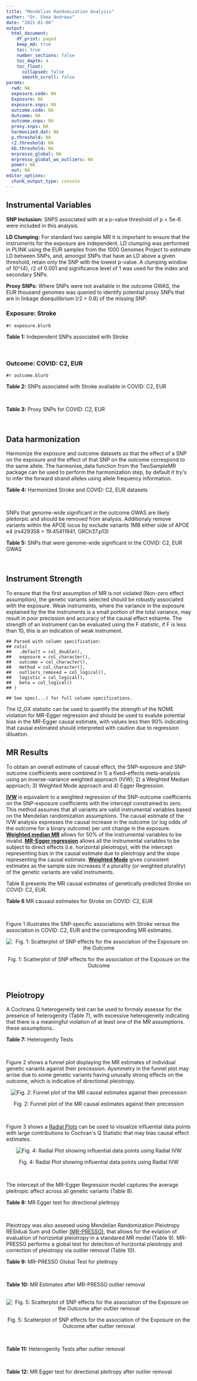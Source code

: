 ```yaml
---
title: "Mendelian Randomization Analysis"
author: "Dr. Shea Andrews"
date: "2021-01-06"
output:
  html_document:
    df_print: paged
    keep_md: true
    toc: true
    number_sections: false
    toc_depth: 4
    toc_float:
      collapsed: false
      smooth_scroll: false
params:
  rwd: NA
  exposure.code: NA
  Exposure: NA
  exposure.snps: NA
  outcome.code: NA
  Outcome: NA
  outcome.snps: NA
  proxy.snps: NA
  harmonized.dat: NA
  p.threshold: NA
  r2.threshold: NA
  kb.threshold: NA
  mrpresso_global: NA
  mrpresso_global_wo_outliers: NA
  power: NA
  out: NA
editor_options:
  chunk_output_type: console
---
```







## Instrumental Variables
**SNP Inclusion:** SNPS associated with at a p-value threshold of p < 5e-6 were included in this analysis.
<br>

**LD Clumping:** For standard two sample MR it is important to ensure that the instruments for the exposure are independent. LD clumping was performed in PLINK using the EUR samples from the 1000 Genomes Project to estimate LD between SNPs, and, amongst SNPs that have an LD above a given threshold, retain only the SNP with the lowest p-value. A clumping window of 10^{4}, r2 of 0.001 and significance level of 1 was used for the index and secondary SNPs.
<br>

**Proxy SNPs:** Where SNPs were not available in the outcome GWAS, the EUR thousand genomes was queried to identify potential proxy SNPs that are in linkage disequilibrium (r2 > 0.8) of the missing SNP.
<br>

### Exposure: Stroke
`#r exposure.blurb`
<br>

**Table 1:** Independent SNPs associated with Stroke
<div data-pagedtable="false">
  <script data-pagedtable-source type="application/json">
{"columns":[{"label":["SNP"],"name":[1],"type":["chr"],"align":["left"]},{"label":["CHROM"],"name":[2],"type":["dbl"],"align":["right"]},{"label":["POS"],"name":[3],"type":["dbl"],"align":["right"]},{"label":["REF"],"name":[4],"type":["chr"],"align":["left"]},{"label":["ALT"],"name":[5],"type":["chr"],"align":["left"]},{"label":["AF"],"name":[6],"type":["dbl"],"align":["right"]},{"label":["BETA"],"name":[7],"type":["dbl"],"align":["right"]},{"label":["SE"],"name":[8],"type":["dbl"],"align":["right"]},{"label":["Z"],"name":[9],"type":["dbl"],"align":["right"]},{"label":["P"],"name":[10],"type":["dbl"],"align":["right"]},{"label":["N"],"name":[11],"type":["dbl"],"align":["right"]},{"label":["TRAIT"],"name":[12],"type":["chr"],"align":["left"]}],"data":[{"1":"rs1537407","2":"1","3":"3345705","4":"T","5":"C","6":"0.2016","7":"0.0662","8":"0.0131","9":"5.053440","10":"4.477e-07","11":"446696","12":"Stroke"},{"1":"rs17035646","2":"1","3":"10796547","4":"G","5":"A","6":"0.3514","7":"0.0522","8":"0.0096","9":"5.437500","10":"6.123e-08","11":"446696","12":"Stroke"},{"1":"rs12562305","2":"1","3":"60015280","4":"G","5":"A","6":"0.0722","7":"0.0882","8":"0.0188","9":"4.691489","10":"2.604e-06","11":"446696","12":"Stroke"},{"1":"rs72699046","2":"1","3":"113038761","4":"G","5":"C","6":"0.0824","7":"0.0897","8":"0.0171","9":"5.245614","10":"1.530e-07","11":"446696","12":"Stroke"},{"1":"rs11587860","2":"1","3":"156156951","4":"G","5":"C","6":"0.3545","7":"-0.0689","8":"0.0098","9":"-7.030612","10":"2.542e-12","11":"446696","12":"Stroke"},{"1":"rs7549874","2":"1","3":"203009634","4":"T","5":"C","6":"0.7132","7":"-0.0495","8":"0.0104","9":"-4.759620","10":"2.072e-06","11":"446696","12":"Stroke"},{"1":"rs114591768","2":"2","3":"20970309","4":"T","5":"C","6":"0.0111","7":"-0.3355","8":"0.0712","9":"-4.712080","10":"2.428e-06","11":"446696","12":"Stroke"},{"1":"rs72889922","2":"2","3":"173321704","4":"G","5":"A","6":"0.0150","7":"0.2504","8":"0.0535","9":"4.680374","10":"2.912e-06","11":"446696","12":"Stroke"},{"1":"rs57269940","2":"2","3":"206607700","4":"C","5":"T","6":"0.2773","7":"0.0499","8":"0.0108","9":"4.620370","10":"3.852e-06","11":"446696","12":"Stroke"},{"1":"rs12630390","2":"3","3":"141030543","4":"G","5":"A","6":"0.0407","7":"0.1184","8":"0.0256","9":"4.625000","10":"3.719e-06","11":"446696","12":"Stroke"},{"1":"rs10937513","2":"3","3":"191550504","4":"C","5":"A","6":"0.0610","7":"0.0989","8":"0.0197","9":"5.020305","10":"5.023e-07","11":"446696","12":"Stroke"},{"1":"rs79485249","2":"4","3":"55089870","4":"A","5":"C","6":"0.0722","7":"0.1021","8":"0.0200","9":"5.105000","10":"3.109e-07","11":"446696","12":"Stroke"},{"1":"rs2634074","2":"4","3":"111677041","4":"T","5":"A","6":"0.7885","7":"-0.0840","8":"0.0112","9":"-7.500000","10":"6.558e-14","11":"446696","12":"Stroke"},{"1":"rs34311906","2":"4","3":"113732090","4":"T","5":"C","6":"0.4011","7":"0.0548","8":"0.0108","9":"5.074070","10":"3.635e-07","11":"446696","12":"Stroke"},{"1":"rs2066864","2":"4","3":"155525695","4":"G","5":"A","6":"0.2455","7":"0.0562","8":"0.0106","9":"5.301887","10":"1.288e-07","11":"446696","12":"Stroke"},{"1":"rs6872625","2":"5","3":"3092254","4":"G","5":"T","6":"0.2381","7":"0.0510","8":"0.0111","9":"4.594595","10":"4.206e-06","11":"446696","12":"Stroke"},{"1":"rs147076266","2":"5","3":"62723814","4":"A","5":"G","6":"0.0155","7":"0.2051","8":"0.0443","9":"4.629800","10":"3.558e-06","11":"446696","12":"Stroke"},{"1":"rs79332111","2":"5","3":"85398495","4":"T","5":"C","6":"0.1195","7":"0.0661","8":"0.0145","9":"4.558620","10":"4.853e-06","11":"446696","12":"Stroke"},{"1":"rs11957829","2":"5","3":"121515195","4":"A","5":"G","6":"0.1685","7":"-0.0616","8":"0.0128","9":"-4.812500","10":"1.513e-06","11":"446696","12":"Stroke"},{"1":"rs2585193","2":"5","3":"126641770","4":"G","5":"A","6":"0.6842","7":"0.0504","8":"0.0098","9":"5.142857","10":"2.451e-07","11":"446696","12":"Stroke"},{"1":"rs2060213","2":"5","3":"137957814","4":"T","5":"C","6":"0.2444","7":"0.0523","8":"0.0108","9":"4.842590","10":"1.283e-06","11":"446696","12":"Stroke"},{"1":"rs11242678","2":"6","3":"1337180","4":"C","5":"T","6":"0.2551","7":"0.0643","8":"0.0105","9":"6.123810","10":"8.708e-10","11":"446696","12":"Stroke"},{"1":"rs35276016","2":"6","3":"24740789","4":"C","5":"T","6":"0.0851","7":"0.0984","8":"0.0184","9":"5.347826","10":"9.308e-08","11":"446696","12":"Stroke"},{"1":"rs4151702","2":"6","3":"36645988","4":"G","5":"C","6":"0.2000","7":"-0.0551","8":"0.0117","9":"-4.709402","10":"2.626e-06","11":"446696","12":"Stroke"},{"1":"rs9386182","2":"6","3":"147691069","4":"A","5":"T","6":"0.5032","7":"0.0467","8":"0.0102","9":"4.578430","10":"4.224e-06","11":"446696","12":"Stroke"},{"1":"rs2107595","2":"7","3":"19049388","4":"G","5":"A","6":"0.1671","7":"0.0803","8":"0.0121","9":"6.636364","10":"3.586e-11","11":"446696","12":"Stroke"},{"1":"rs42039","2":"7","3":"92244422","4":"C","5":"T","6":"0.2455","7":"-0.0574","8":"0.0110","9":"-5.218182","10":"1.645e-07","11":"446696","12":"Stroke"},{"1":"rs75630045","2":"7","3":"115508909","4":"G","5":"A","6":"0.0144","7":"0.2002","8":"0.0430","9":"4.655814","10":"3.293e-06","11":"446696","12":"Stroke"},{"1":"rs1549758","2":"7","3":"150695726","4":"T","5":"C","6":"0.6875","7":"-0.0532","8":"0.0104","9":"-5.115380","10":"3.109e-07","11":"446696","12":"Stroke"},{"1":"rs2978551","2":"8","3":"62148943","4":"C","5":"T","6":"0.3390","7":"0.0446","8":"0.0096","9":"4.645833","10":"3.389e-06","11":"446696","12":"Stroke"},{"1":"rs1537375","2":"9","3":"22116071","4":"T","5":"C","6":"0.5021","7":"0.0519","8":"0.0091","9":"5.703300","10":"1.241e-08","11":"446696","12":"Stroke"},{"1":"rs147861947","2":"9","3":"112599050","4":"A","5":"G","6":"0.0369","7":"-0.1342","8":"0.0293","9":"-4.580200","10":"4.512e-06","11":"446696","12":"Stroke"},{"1":"rs635634","2":"9","3":"136155000","4":"C","5":"T","6":"0.1907","7":"0.0685","8":"0.0126","9":"5.436508","10":"6.032e-08","11":"446696","12":"Stroke"},{"1":"rs10883926","2":"10","3":"105608838","4":"G","5":"A","6":"0.6028","7":"0.0503","8":"0.0094","9":"5.351064","10":"8.150e-08","11":"446696","12":"Stroke"},{"1":"rs2284665","2":"10","3":"124226630","4":"G","5":"T","6":"0.2145","7":"-0.0602","8":"0.0111","9":"-5.423423","10":"5.986e-08","11":"446696","12":"Stroke"},{"1":"rs7124178","2":"11","3":"9283278","4":"T","5":"C","6":"0.2477","7":"0.0524","8":"0.0107","9":"4.897200","10":"8.982e-07","11":"446696","12":"Stroke"},{"1":"rs60102266","2":"11","3":"15427364","4":"T","5":"C","6":"0.0565","7":"0.0954","8":"0.0201","9":"4.746270","10":"2.090e-06","11":"446696","12":"Stroke"},{"1":"rs475937","2":"11","3":"102687700","4":"A","5":"C","6":"0.8682","7":"-0.0757","8":"0.0137","9":"-5.525550","10":"2.916e-08","11":"446696","12":"Stroke"},{"1":"rs36053597","2":"11","3":"124606484","4":"C","5":"T","6":"0.1688","7":"0.0610","8":"0.0121","9":"5.041322","10":"4.553e-07","11":"446696","12":"Stroke"},{"1":"rs7294375","2":"12","3":"90247390","4":"T","5":"G","6":"0.2711","7":"0.0530","8":"0.0104","9":"5.096150","10":"3.330e-07","11":"446696","12":"Stroke"},{"1":"rs10774624","2":"12","3":"111833788","4":"G","5":"A","6":"0.5285","7":"-0.0654","8":"0.0094","9":"-6.957447","10":"4.042e-12","11":"446696","12":"Stroke"},{"1":"rs79280766","2":"12","3":"122633031","4":"G","5":"A","6":"0.0362","7":"0.1434","8":"0.0303","9":"4.732673","10":"2.197e-06","11":"446696","12":"Stroke"},{"1":"rs4942561","2":"13","3":"47209347","4":"G","5":"T","6":"0.7581","7":"0.0640","8":"0.0107","9":"5.981308","10":"2.048e-09","11":"446696","12":"Stroke"},{"1":"rs650724","2":"13","3":"110804809","4":"G","5":"A","6":"0.0938","7":"-0.0793","8":"0.0167","9":"-4.748503","10":"2.174e-06","11":"446696","12":"Stroke"},{"1":"rs4886564","2":"15","3":"78530837","4":"T","5":"C","6":"0.1299","7":"0.0653","8":"0.0138","9":"4.731880","10":"2.367e-06","11":"446696","12":"Stroke"},{"1":"rs34416434","2":"16","3":"73034906","4":"C","5":"T","6":"0.0472","7":"-0.1155","8":"0.0239","9":"-4.832636","10":"1.389e-06","11":"446696","12":"Stroke"},{"1":"rs12445022","2":"16","3":"87575332","4":"G","5":"A","6":"0.3346","7":"0.0520","8":"0.0098","9":"5.306122","10":"1.026e-07","11":"446696","12":"Stroke"},{"1":"rs117426542","2":"17","3":"39815758","4":"G","5":"A","6":"0.0309","7":"0.1487","8":"0.0310","9":"4.796774","10":"1.564e-06","11":"446696","12":"Stroke"},{"1":"rs7219031","2":"17","3":"56445908","4":"G","5":"A","6":"0.1933","7":"0.0596","8":"0.0116","9":"5.137931","10":"2.585e-07","11":"446696","12":"Stroke"},{"1":"rs8103309","2":"19","3":"11174935","4":"T","5":"C","6":"0.3446","7":"-0.0522","8":"0.0103","9":"-5.067960","10":"3.702e-07","11":"446696","12":"Stroke"}],"options":{"columns":{"min":{},"max":[10]},"rows":{"min":[10],"max":[10]},"pages":{}}}
  </script>
</div>
<br>

### Outcome: COVID: C2, EUR
`#r outcome.blurb`
<br>

**Table 2:** SNPs associated with Stroke avaliable in COVID: C2, EUR
<div data-pagedtable="false">
  <script data-pagedtable-source type="application/json">
{"columns":[{"label":["SNP"],"name":[1],"type":["chr"],"align":["left"]},{"label":["CHROM"],"name":[2],"type":["dbl"],"align":["right"]},{"label":["POS"],"name":[3],"type":["dbl"],"align":["right"]},{"label":["REF"],"name":[4],"type":["chr"],"align":["left"]},{"label":["ALT"],"name":[5],"type":["chr"],"align":["left"]},{"label":["AF"],"name":[6],"type":["dbl"],"align":["right"]},{"label":["BETA"],"name":[7],"type":["dbl"],"align":["right"]},{"label":["SE"],"name":[8],"type":["dbl"],"align":["right"]},{"label":["Z"],"name":[9],"type":["dbl"],"align":["right"]},{"label":["P"],"name":[10],"type":["dbl"],"align":["right"]},{"label":["N"],"name":[11],"type":["dbl"],"align":["right"]},{"label":["TRAIT"],"name":[12],"type":["chr"],"align":["left"]}],"data":[{"1":"rs1537407","2":"1","3":"3345705","4":"T","5":"C","6":"0.19840","7":"-0.01394100","8":"0.0104720","9":"-1.33126432","10":"1.831e-01","11":"1666866","12":"COVID_C2__EUR"},{"1":"rs17035646","2":"1","3":"10796547","4":"G","5":"A","6":"0.36290","7":"-0.00584120","8":"0.0087462","9":"-0.66785575","10":"5.042e-01","11":"1599760","12":"COVID_C2__EUR"},{"1":"rs12562305","2":"1","3":"60015280","4":"G","5":"A","6":"0.07109","7":"0.02269900","8":"0.0165060","9":"1.37519690","10":"1.691e-01","11":"1602112","12":"COVID_C2__EUR"},{"1":"rs72699046","2":"1","3":"113038761","4":"G","5":"C","6":"0.09457","7":"-0.00835290","8":"0.0155150","9":"-0.53837577","10":"5.903e-01","11":"1683229","12":"COVID_C2__EUR"},{"1":"rs11587860","2":"1","3":"156156951","4":"G","5":"C","6":"0.36340","7":"-0.01584500","8":"0.0086733","9":"-1.82687097","10":"6.773e-02","11":"1596798","12":"COVID_C2__EUR"},{"1":"rs7549874","2":"1","3":"203009634","4":"T","5":"C","6":"0.72210","7":"-0.00533290","8":"0.0092545","9":"-0.57624939","10":"5.645e-01","11":"1677610","12":"COVID_C2__EUR"},{"1":"rs114591768","2":"2","3":"20970309","4":"T","5":"C","6":"0.01687","7":"-0.00322730","8":"0.0466020","9":"-0.06925239","10":"9.448e-01","11":"1596528","12":"COVID_C2__EUR"},{"1":"rs72889922","2":"2","3":"173321704","4":"G","5":"A","6":"0.01983","7":"-0.02401300","8":"0.0358540","9":"-0.66974396","10":"5.030e-01","11":"1389979","12":"COVID_C2__EUR"},{"1":"rs57269940","2":"2","3":"206607700","4":"C","5":"T","6":"0.27530","7":"-0.00958430","8":"0.0094033","9":"-1.01924856","10":"3.081e-01","11":"1601507","12":"COVID_C2__EUR"},{"1":"rs12630390","2":"3","3":"141030543","4":"G","5":"A","6":"0.04547","7":"0.00448070","8":"0.0195310","9":"0.22941478","10":"8.185e-01","11":"1612473","12":"COVID_C2__EUR"},{"1":"rs10937513","2":"3","3":"191550504","4":"C","5":"A","6":"0.06801","7":"0.00845650","8":"0.0172160","9":"0.49120005","10":"6.233e-01","11":"1682924","12":"COVID_C2__EUR"},{"1":"rs79485249","2":"4","3":"55089870","4":"A","5":"C","6":"0.06844","7":"0.01264000","8":"0.0183100","9":"0.69033315","10":"4.900e-01","11":"1057765","12":"COVID_C2__EUR"},{"1":"rs2634074","2":"4","3":"111677041","4":"T","5":"A","6":"0.78080","7":"0.00120650","8":"0.0099778","9":"0.12091844","10":"9.038e-01","11":"1673532","12":"COVID_C2__EUR"},{"1":"rs2066864","2":"4","3":"155525695","4":"G","5":"A","6":"0.25360","7":"-0.01749700","8":"0.0094540","9":"-1.85075100","10":"6.421e-02","11":"1683229","12":"COVID_C2__EUR"},{"1":"rs6872625","2":"5","3":"3092254","4":"G","5":"T","6":"0.23950","7":"-0.00558360","8":"0.0097614","9":"-0.57200811","10":"5.673e-01","11":"1602417","12":"COVID_C2__EUR"},{"1":"rs147076266","2":"5","3":"62723814","4":"A","5":"G","6":"0.02073","7":"0.00395370","8":"0.0351730","9":"0.11240724","10":"9.105e-01","11":"1435578","12":"COVID_C2__EUR"},{"1":"rs79332111","2":"5","3":"85398495","4":"T","5":"C","6":"0.12420","7":"-0.01878400","8":"0.0132580","9":"-1.41680495","10":"1.565e-01","11":"1216734","12":"COVID_C2__EUR"},{"1":"rs11957829","2":"5","3":"121515195","4":"A","5":"G","6":"0.17080","7":"-0.00506580","8":"0.0108930","9":"-0.46505095","10":"6.419e-01","11":"1602417","12":"COVID_C2__EUR"},{"1":"rs2585193","2":"5","3":"126641770","4":"G","5":"A","6":"0.67240","7":"0.00479310","8":"0.0086393","9":"0.55480189","10":"5.790e-01","11":"1683588","12":"COVID_C2__EUR"},{"1":"rs2060213","2":"5","3":"137957814","4":"T","5":"C","6":"0.25180","7":"-0.01222700","8":"0.0103030","9":"-1.18674173","10":"2.353e-01","11":"1300513","12":"COVID_C2__EUR"},{"1":"rs11242678","2":"6","3":"1337180","4":"C","5":"T","6":"0.26450","7":"0.01929700","8":"0.0094224","9":"2.04799202","10":"4.056e-02","11":"1610899","12":"COVID_C2__EUR"},{"1":"rs35276016","2":"6","3":"24740789","4":"C","5":"T","6":"0.09800","7":"-0.01187500","8":"0.0164950","9":"-0.71991513","10":"4.716e-01","11":"1584518","12":"COVID_C2__EUR"},{"1":"rs4151702","2":"6","3":"36645988","4":"G","5":"C","6":"0.19740","7":"0.01384500","8":"0.0099299","9":"1.39427386","10":"1.632e-01","11":"1683229","12":"COVID_C2__EUR"},{"1":"rs9386182","2":"6","3":"147691069","4":"A","5":"T","6":"0.53050","7":"-0.02550000","8":"0.0119820","9":"-2.12819229","10":"3.332e-02","11":"921359","12":"COVID_C2__EUR"},{"1":"rs2107595","2":"7","3":"19049388","4":"G","5":"A","6":"0.17300","7":"0.01099500","8":"0.0111820","9":"0.98327669","10":"3.255e-01","11":"1664053","12":"COVID_C2__EUR"},{"1":"rs42039","2":"7","3":"92244422","4":"C","5":"T","6":"0.24480","7":"0.00052901","8":"0.0093001","9":"0.05688218","10":"9.546e-01","11":"1682924","12":"COVID_C2__EUR"},{"1":"rs75630045","2":"7","3":"115508909","4":"G","5":"A","6":"0.01825","7":"-0.03090900","8":"0.0349820","9":"-0.88356869","10":"3.769e-01","11":"1674289","12":"COVID_C2__EUR"},{"1":"rs1549758","2":"7","3":"150695726","4":"T","5":"C","6":"0.70230","7":"0.01553400","8":"0.0101440","9":"1.53134858","10":"1.257e-01","11":"1602417","12":"COVID_C2__EUR"},{"1":"rs2978551","2":"8","3":"62148943","4":"C","5":"T","6":"0.35870","7":"0.00831760","8":"0.0089270","9":"0.93173519","10":"3.515e-01","11":"1664412","12":"COVID_C2__EUR"},{"1":"rs1537375","2":"9","3":"22116071","4":"T","5":"C","6":"0.48290","7":"-0.01832800","8":"0.0090171","9":"-2.03258254","10":"4.210e-02","11":"1682319","12":"COVID_C2__EUR"},{"1":"rs147861947","2":"9","3":"112599050","4":"A","5":"G","6":"0.04237","7":"0.00768450","8":"0.0228570","9":"0.33619898","10":"7.367e-01","11":"1584272","12":"COVID_C2__EUR"},{"1":"rs635634","2":"9","3":"136155000","4":"C","5":"T","6":"0.18770","7":"0.10495000","8":"0.0102510","9":"10.23800000","10":"1.344e-24","11":"1673173","12":"COVID_C2__EUR"},{"1":"rs10883926","2":"10","3":"105608838","4":"G","5":"A","6":"0.60390","7":"0.00437640","8":"0.0081713","9":"0.53558185","10":"5.922e-01","11":"1683588","12":"COVID_C2__EUR"},{"1":"rs2284665","2":"10","3":"124226630","4":"G","5":"T","6":"0.23200","7":"-0.00134290","8":"0.0096934","9":"-0.13853756","10":"8.898e-01","11":"1683229","12":"COVID_C2__EUR"},{"1":"rs7124178","2":"11","3":"9283278","4":"T","5":"C","6":"0.24160","7":"0.00371930","8":"0.0095387","9":"0.38991686","10":"6.966e-01","11":"1439889","12":"COVID_C2__EUR"},{"1":"rs60102266","2":"11","3":"15427364","4":"T","5":"C","6":"0.06486","7":"-0.01580300","8":"0.0175660","9":"-0.89963566","10":"3.683e-01","11":"1683588","12":"COVID_C2__EUR"},{"1":"rs475937","2":"11","3":"102687700","4":"A","5":"C","6":"0.84920","7":"0.00536380","8":"0.0120400","9":"0.44549834","10":"6.560e-01","11":"1672622","12":"COVID_C2__EUR"},{"1":"rs36053597","2":"11","3":"124606484","4":"C","5":"T","6":"0.16890","7":"0.00229920","8":"0.0108940","9":"0.21105196","10":"8.329e-01","11":"1683229","12":"COVID_C2__EUR"},{"1":"rs7294375","2":"12","3":"90247390","4":"T","5":"G","6":"0.28350","7":"-0.00487340","8":"0.0094055","9":"-0.51814364","10":"6.044e-01","11":"1663389","12":"COVID_C2__EUR"},{"1":"rs10774624","2":"12","3":"111833788","4":"G","5":"A","6":"0.53410","7":"0.01770900","8":"0.0088787","9":"1.99454875","10":"4.609e-02","11":"1318107","12":"COVID_C2__EUR"},{"1":"rs79280766","2":"12","3":"122633031","4":"G","5":"A","6":"0.04408","7":"0.03138500","8":"0.0222150","9":"1.41278415","10":"1.577e-01","11":"1682565","12":"COVID_C2__EUR"},{"1":"rs4942561","2":"13","3":"47209347","4":"G","5":"T","6":"0.75360","7":"0.00141030","8":"0.0095227","9":"0.14809875","10":"8.823e-01","11":"1683229","12":"COVID_C2__EUR"},{"1":"rs650724","2":"13","3":"110804809","4":"G","5":"A","6":"0.09302","7":"0.00765760","8":"0.0146560","9":"0.52248908","10":"6.013e-01","11":"1600843","12":"COVID_C2__EUR"},{"1":"rs4886564","2":"15","3":"78530837","4":"T","5":"C","6":"0.14160","7":"-0.01489800","8":"0.0119950","9":"-1.24201751","10":"2.143e-01","11":"1673173","12":"COVID_C2__EUR"},{"1":"rs34416434","2":"16","3":"73034906","4":"C","5":"T","6":"0.04595","7":"-0.00679430","8":"0.0187850","9":"-0.36168752","10":"7.176e-01","11":"1683588","12":"COVID_C2__EUR"},{"1":"rs12445022","2":"16","3":"87575332","4":"G","5":"A","6":"0.32880","7":"0.01169100","8":"0.0088555","9":"1.32019649","10":"1.868e-01","11":"1664053","12":"COVID_C2__EUR"},{"1":"rs117426542","2":"17","3":"39815758","4":"G","5":"A","6":"0.03612","7":"-0.00911090","8":"0.0250170","9":"-0.36418835","10":"7.157e-01","11":"1583249","12":"COVID_C2__EUR"},{"1":"rs7219031","2":"17","3":"56445908","4":"G","5":"A","6":"0.19890","7":"0.00968050","8":"0.0112420","9":"0.86110123","10":"3.892e-01","11":"941544","12":"COVID_C2__EUR"},{"1":"rs8103309","2":"19","3":"11174935","4":"T","5":"C","6":"0.33250","7":"0.00254310","8":"0.0084397","9":"0.30132588","10":"7.632e-01","11":"1683229","12":"COVID_C2__EUR"},{"1":"rs34311906","2":"NA","3":"NA","4":"NA","5":"NA","6":"NA","7":"NA","8":"NA","9":"NA","10":"NA","11":"NA","12":"NA"}],"options":{"columns":{"min":{},"max":[10]},"rows":{"min":[10],"max":[10]},"pages":{}}}
  </script>
</div>
<br>

**Table 3:** Proxy SNPs for COVID: C2, EUR
<div data-pagedtable="false">
  <script data-pagedtable-source type="application/json">
{"columns":[{"label":["proxy.outcome"],"name":[1],"type":["lgl"],"align":["right"]},{"label":["target_snp"],"name":[2],"type":["chr"],"align":["left"]},{"label":["proxy_snp"],"name":[3],"type":["lgl"],"align":["right"]},{"label":["ld.r2"],"name":[4],"type":["lgl"],"align":["right"]},{"label":["Dprime"],"name":[5],"type":["lgl"],"align":["right"]},{"label":["ref.proxy"],"name":[6],"type":["lgl"],"align":["right"]},{"label":["alt.proxy"],"name":[7],"type":["lgl"],"align":["right"]},{"label":["CHROM"],"name":[8],"type":["lgl"],"align":["right"]},{"label":["POS"],"name":[9],"type":["lgl"],"align":["right"]},{"label":["ALT.proxy"],"name":[10],"type":["lgl"],"align":["right"]},{"label":["REF.proxy"],"name":[11],"type":["lgl"],"align":["right"]},{"label":["AF"],"name":[12],"type":["lgl"],"align":["right"]},{"label":["BETA"],"name":[13],"type":["lgl"],"align":["right"]},{"label":["SE"],"name":[14],"type":["lgl"],"align":["right"]},{"label":["P"],"name":[15],"type":["lgl"],"align":["right"]},{"label":["N"],"name":[16],"type":["lgl"],"align":["right"]},{"label":["ref"],"name":[17],"type":["lgl"],"align":["right"]},{"label":["alt"],"name":[18],"type":["lgl"],"align":["right"]},{"label":["ALT"],"name":[19],"type":["lgl"],"align":["right"]},{"label":["REF"],"name":[20],"type":["lgl"],"align":["right"]},{"label":["PHASE"],"name":[21],"type":["lgl"],"align":["right"]}],"data":[{"1":"NA","2":"rs34311906","3":"NA","4":"NA","5":"NA","6":"NA","7":"NA","8":"NA","9":"NA","10":"NA","11":"NA","12":"NA","13":"NA","14":"NA","15":"NA","16":"NA","17":"NA","18":"NA","19":"NA","20":"NA","21":"NA"}],"options":{"columns":{"min":{},"max":[10]},"rows":{"min":[10],"max":[10]},"pages":{}}}
  </script>
</div>
<br>

## Data harmonization
Harmonize the exposure and outcome datasets so that the effect of a SNP on the exposure and the effect of that SNP on the outcome correspond to the same allele. The harmonise_data function from the TwoSampleMR package can be used to perform the harmonization step, by default it try's to infer the forward strand alleles using allele frequency information.
<br>

**Table 4:** Harmonized Stroke and COVID: C2, EUR datasets
<div data-pagedtable="false">
  <script data-pagedtable-source type="application/json">
{"columns":[{"label":["SNP"],"name":[1],"type":["chr"],"align":["left"]},{"label":["effect_allele.exposure"],"name":[2],"type":["chr"],"align":["left"]},{"label":["other_allele.exposure"],"name":[3],"type":["chr"],"align":["left"]},{"label":["effect_allele.outcome"],"name":[4],"type":["chr"],"align":["left"]},{"label":["other_allele.outcome"],"name":[5],"type":["chr"],"align":["left"]},{"label":["beta.exposure"],"name":[6],"type":["dbl"],"align":["right"]},{"label":["beta.outcome"],"name":[7],"type":["dbl"],"align":["right"]},{"label":["eaf.exposure"],"name":[8],"type":["dbl"],"align":["right"]},{"label":["eaf.outcome"],"name":[9],"type":["dbl"],"align":["right"]},{"label":["remove"],"name":[10],"type":["lgl"],"align":["right"]},{"label":["palindromic"],"name":[11],"type":["lgl"],"align":["right"]},{"label":["ambiguous"],"name":[12],"type":["lgl"],"align":["right"]},{"label":["id.outcome"],"name":[13],"type":["chr"],"align":["left"]},{"label":["chr.outcome"],"name":[14],"type":["dbl"],"align":["right"]},{"label":["pos.outcome"],"name":[15],"type":["dbl"],"align":["right"]},{"label":["se.outcome"],"name":[16],"type":["dbl"],"align":["right"]},{"label":["z.outcome"],"name":[17],"type":["dbl"],"align":["right"]},{"label":["pval.outcome"],"name":[18],"type":["dbl"],"align":["right"]},{"label":["samplesize.outcome"],"name":[19],"type":["dbl"],"align":["right"]},{"label":["outcome"],"name":[20],"type":["chr"],"align":["left"]},{"label":["mr_keep.outcome"],"name":[21],"type":["lgl"],"align":["right"]},{"label":["pval_origin.outcome"],"name":[22],"type":["chr"],"align":["left"]},{"label":["chr.exposure"],"name":[23],"type":["dbl"],"align":["right"]},{"label":["pos.exposure"],"name":[24],"type":["dbl"],"align":["right"]},{"label":["se.exposure"],"name":[25],"type":["dbl"],"align":["right"]},{"label":["z.exposure"],"name":[26],"type":["dbl"],"align":["right"]},{"label":["pval.exposure"],"name":[27],"type":["dbl"],"align":["right"]},{"label":["samplesize.exposure"],"name":[28],"type":["dbl"],"align":["right"]},{"label":["exposure"],"name":[29],"type":["chr"],"align":["left"]},{"label":["mr_keep.exposure"],"name":[30],"type":["lgl"],"align":["right"]},{"label":["pval_origin.exposure"],"name":[31],"type":["chr"],"align":["left"]},{"label":["id.exposure"],"name":[32],"type":["chr"],"align":["left"]},{"label":["action"],"name":[33],"type":["dbl"],"align":["right"]},{"label":["mr_keep"],"name":[34],"type":["lgl"],"align":["right"]},{"label":["pt"],"name":[35],"type":["dbl"],"align":["right"]},{"label":["pleitropy_keep"],"name":[36],"type":["lgl"],"align":["right"]},{"label":["mrpresso_RSSobs"],"name":[37],"type":["dbl"],"align":["right"]},{"label":["mrpresso_pval"],"name":[38],"type":["chr"],"align":["left"]},{"label":["mrpresso_keep"],"name":[39],"type":["lgl"],"align":["right"]}],"data":[{"1":"rs10774624","2":"A","3":"G","4":"A","5":"G","6":"-0.0654","7":"0.01770900","8":"0.5285","9":"0.53410","10":"FALSE","11":"FALSE","12":"FALSE","13":"FwpzJ9","14":"12","15":"111833788","16":"0.0088787","17":"1.99454875","18":"4.609e-02","19":"1318107","20":"covidhgi2020C2v5alleur","21":"TRUE","22":"reported","23":"12","24":"111833788","25":"0.0094","26":"-6.957447","27":"4.042e-12","28":"446696","29":"Malik2018as","30":"TRUE","31":"reported","32":"KX0ejb","33":"2","34":"TRUE","35":"5e-06","36":"TRUE","37":"3.841653e-04","38":"1","39":"TRUE"},{"1":"rs10883926","2":"A","3":"G","4":"A","5":"G","6":"0.0503","7":"0.00437640","8":"0.6028","9":"0.60390","10":"FALSE","11":"FALSE","12":"FALSE","13":"FwpzJ9","14":"10","15":"105608838","16":"0.0081713","17":"0.53558185","18":"5.922e-01","19":"1683588","20":"covidhgi2020C2v5alleur","21":"TRUE","22":"reported","23":"10","24":"105608838","25":"0.0094","26":"5.351064","27":"8.150e-08","28":"446696","29":"Malik2018as","30":"TRUE","31":"reported","32":"KX0ejb","33":"2","34":"TRUE","35":"5e-06","36":"TRUE","37":"1.198848e-05","38":"1","39":"TRUE"},{"1":"rs10937513","2":"A","3":"C","4":"A","5":"C","6":"0.0989","7":"0.00845650","8":"0.0610","9":"0.06801","10":"FALSE","11":"FALSE","12":"FALSE","13":"FwpzJ9","14":"3","15":"191550504","16":"0.0172160","17":"0.49120005","18":"6.233e-01","19":"1682924","20":"covidhgi2020C2v5alleur","21":"TRUE","22":"reported","23":"3","24":"191550504","25":"0.0197","26":"5.020305","27":"5.023e-07","28":"446696","29":"Malik2018as","30":"TRUE","31":"reported","32":"KX0ejb","33":"2","34":"TRUE","35":"5e-06","36":"TRUE","37":"4.405370e-05","38":"1","39":"TRUE"},{"1":"rs11242678","2":"T","3":"C","4":"T","5":"C","6":"0.0643","7":"0.01929700","8":"0.2551","9":"0.26450","10":"FALSE","11":"FALSE","12":"FALSE","13":"FwpzJ9","14":"6","15":"1337180","16":"0.0094224","17":"2.04799202","18":"4.056e-02","19":"1610899","20":"covidhgi2020C2v5alleur","21":"TRUE","22":"reported","23":"6","24":"1337180","25":"0.0105","26":"6.123810","27":"8.708e-10","28":"446696","29":"Malik2018as","30":"TRUE","31":"reported","32":"KX0ejb","33":"2","34":"TRUE","35":"5e-06","36":"TRUE","37":"3.431550e-04","38":"1","39":"TRUE"},{"1":"rs114591768","2":"C","3":"T","4":"C","5":"T","6":"-0.3355","7":"-0.00322730","8":"0.0111","9":"0.01687","10":"FALSE","11":"FALSE","12":"FALSE","13":"FwpzJ9","14":"2","15":"20970309","16":"0.0466020","17":"-0.06925239","18":"9.448e-01","19":"1596528","20":"covidhgi2020C2v5alleur","21":"TRUE","22":"reported","23":"2","24":"20970309","25":"0.0712","26":"-4.712080","27":"2.428e-06","28":"446696","29":"Malik2018as","30":"TRUE","31":"reported","32":"KX0ejb","33":"2","34":"TRUE","35":"5e-06","36":"TRUE","37":"1.203817e-05","38":"1","39":"TRUE"},{"1":"rs11587860","2":"C","3":"G","4":"C","5":"G","6":"-0.0689","7":"-0.01584500","8":"0.3545","9":"0.36340","10":"FALSE","11":"TRUE","12":"FALSE","13":"FwpzJ9","14":"1","15":"156156951","16":"0.0086733","17":"-1.82687097","18":"6.773e-02","19":"1596798","20":"covidhgi2020C2v5alleur","21":"TRUE","22":"reported","23":"1","24":"156156951","25":"0.0098","26":"-7.030612","27":"2.542e-12","28":"446696","29":"Malik2018as","30":"TRUE","31":"reported","32":"KX0ejb","33":"2","34":"TRUE","35":"5e-06","36":"TRUE","37":"2.259289e-04","38":"1","39":"TRUE"},{"1":"rs117426542","2":"A","3":"G","4":"A","5":"G","6":"0.1487","7":"-0.00911090","8":"0.0309","9":"0.03612","10":"FALSE","11":"FALSE","12":"FALSE","13":"FwpzJ9","14":"17","15":"39815758","16":"0.0250170","17":"-0.36418835","18":"7.157e-01","19":"1583249","20":"covidhgi2020C2v5alleur","21":"TRUE","22":"reported","23":"17","24":"39815758","25":"0.0310","26":"4.796774","27":"1.564e-06","28":"446696","29":"Malik2018as","30":"TRUE","31":"reported","32":"KX0ejb","33":"2","34":"TRUE","35":"5e-06","36":"TRUE","37":"1.508183e-04","38":"1","39":"TRUE"},{"1":"rs11957829","2":"G","3":"A","4":"G","5":"A","6":"-0.0616","7":"-0.00506580","8":"0.1685","9":"0.17080","10":"FALSE","11":"FALSE","12":"FALSE","13":"FwpzJ9","14":"5","15":"121515195","16":"0.0108930","17":"-0.46505095","18":"6.419e-01","19":"1602417","20":"covidhgi2020C2v5alleur","21":"TRUE","22":"reported","23":"5","24":"121515195","25":"0.0128","26":"-4.812500","27":"1.513e-06","28":"446696","29":"Malik2018as","30":"TRUE","31":"reported","32":"KX0ejb","33":"2","34":"TRUE","35":"5e-06","36":"TRUE","37":"1.541756e-05","38":"1","39":"TRUE"},{"1":"rs12445022","2":"A","3":"G","4":"A","5":"G","6":"0.0520","7":"0.01169100","8":"0.3346","9":"0.32880","10":"FALSE","11":"FALSE","12":"FALSE","13":"FwpzJ9","14":"16","15":"87575332","16":"0.0088555","17":"1.32019649","18":"1.868e-01","19":"1664053","20":"covidhgi2020C2v5alleur","21":"TRUE","22":"reported","23":"16","24":"87575332","25":"0.0098","26":"5.306122","27":"1.026e-07","28":"446696","29":"Malik2018as","30":"TRUE","31":"reported","32":"KX0ejb","33":"2","34":"TRUE","35":"5e-06","36":"TRUE","37":"1.184312e-04","38":"1","39":"TRUE"},{"1":"rs12562305","2":"A","3":"G","4":"A","5":"G","6":"0.0882","7":"0.02269900","8":"0.0722","9":"0.07109","10":"FALSE","11":"FALSE","12":"FALSE","13":"FwpzJ9","14":"1","15":"60015280","16":"0.0165060","17":"1.37519690","18":"1.691e-01","19":"1602112","20":"covidhgi2020C2v5alleur","21":"TRUE","22":"reported","23":"1","24":"60015280","25":"0.0188","26":"4.691489","27":"2.604e-06","28":"446696","29":"Malik2018as","30":"TRUE","31":"reported","32":"KX0ejb","33":"2","34":"TRUE","35":"5e-06","36":"TRUE","37":"4.541984e-04","38":"1","39":"TRUE"},{"1":"rs12630390","2":"A","3":"G","4":"A","5":"G","6":"0.1184","7":"0.00448070","8":"0.0407","9":"0.04547","10":"FALSE","11":"FALSE","12":"FALSE","13":"FwpzJ9","14":"3","15":"141030543","16":"0.0195310","17":"0.22941478","18":"8.185e-01","19":"1612473","20":"covidhgi2020C2v5alleur","21":"TRUE","22":"reported","23":"3","24":"141030543","25":"0.0256","26":"4.625000","27":"3.719e-06","28":"446696","29":"Malik2018as","30":"TRUE","31":"reported","32":"KX0ejb","33":"2","34":"TRUE","35":"5e-06","36":"TRUE","37":"4.837794e-06","38":"1","39":"TRUE"},{"1":"rs147076266","2":"G","3":"A","4":"G","5":"A","6":"0.2051","7":"0.00395370","8":"0.0155","9":"0.02073","10":"FALSE","11":"FALSE","12":"FALSE","13":"FwpzJ9","14":"5","15":"62723814","16":"0.0351730","17":"0.11240724","18":"9.105e-01","19":"1435578","20":"covidhgi2020C2v5alleur","21":"TRUE","22":"reported","23":"5","24":"62723814","25":"0.0443","26":"4.629800","27":"3.558e-06","28":"446696","29":"Malik2018as","30":"TRUE","31":"reported","32":"KX0ejb","33":"2","34":"TRUE","35":"5e-06","36":"TRUE","37":"6.275881e-09","38":"1","39":"TRUE"},{"1":"rs147861947","2":"G","3":"A","4":"G","5":"A","6":"-0.1342","7":"0.00768450","8":"0.0369","9":"0.04237","10":"FALSE","11":"FALSE","12":"FALSE","13":"FwpzJ9","14":"9","15":"112599050","16":"0.0228570","17":"0.33619898","18":"7.367e-01","19":"1584272","20":"covidhgi2020C2v5alleur","21":"TRUE","22":"reported","23":"9","24":"112599050","25":"0.0293","26":"-4.580200","27":"4.512e-06","28":"446696","29":"Malik2018as","30":"TRUE","31":"reported","32":"KX0ejb","33":"2","34":"TRUE","35":"5e-06","36":"TRUE","37":"1.108600e-04","38":"1","39":"TRUE"},{"1":"rs1537375","2":"C","3":"T","4":"C","5":"T","6":"0.0519","7":"-0.01832800","8":"0.5021","9":"0.48290","10":"FALSE","11":"FALSE","12":"FALSE","13":"FwpzJ9","14":"9","15":"22116071","16":"0.0090171","17":"-2.03258254","18":"4.210e-02","19":"1682319","20":"covidhgi2020C2v5alleur","21":"TRUE","22":"reported","23":"9","24":"22116071","25":"0.0091","26":"5.703300","27":"1.241e-08","28":"446696","29":"Malik2018as","30":"TRUE","31":"reported","32":"KX0ejb","33":"2","34":"TRUE","35":"5e-06","36":"TRUE","37":"3.888862e-04","38":"1","39":"TRUE"},{"1":"rs1537407","2":"C","3":"T","4":"C","5":"T","6":"0.0662","7":"-0.01394100","8":"0.2016","9":"0.19840","10":"FALSE","11":"FALSE","12":"FALSE","13":"FwpzJ9","14":"1","15":"3345705","16":"0.0104720","17":"-1.33126432","18":"1.831e-01","19":"1666866","20":"covidhgi2020C2v5alleur","21":"TRUE","22":"reported","23":"1","24":"3345705","25":"0.0131","26":"5.053440","27":"4.477e-07","28":"446696","29":"Malik2018as","30":"TRUE","31":"reported","32":"KX0ejb","33":"2","34":"TRUE","35":"5e-06","36":"TRUE","37":"2.432724e-04","38":"1","39":"TRUE"},{"1":"rs1549758","2":"C","3":"T","4":"C","5":"T","6":"-0.0532","7":"0.01553400","8":"0.6875","9":"0.70230","10":"FALSE","11":"FALSE","12":"FALSE","13":"FwpzJ9","14":"7","15":"150695726","16":"0.0101440","17":"1.53134858","18":"1.257e-01","19":"1602417","20":"covidhgi2020C2v5alleur","21":"TRUE","22":"reported","23":"7","24":"150695726","25":"0.0104","26":"-5.115380","27":"3.109e-07","28":"446696","29":"Malik2018as","30":"TRUE","31":"reported","32":"KX0ejb","33":"2","34":"TRUE","35":"5e-06","36":"TRUE","37":"2.837044e-04","38":"1","39":"TRUE"},{"1":"rs17035646","2":"A","3":"G","4":"A","5":"G","6":"0.0522","7":"-0.00584120","8":"0.3514","9":"0.36290","10":"FALSE","11":"FALSE","12":"FALSE","13":"FwpzJ9","14":"1","15":"10796547","16":"0.0087462","17":"-0.66785575","18":"5.042e-01","19":"1599760","20":"covidhgi2020C2v5alleur","21":"TRUE","22":"reported","23":"1","24":"10796547","25":"0.0096","26":"5.437500","27":"6.123e-08","28":"446696","29":"Malik2018as","30":"TRUE","31":"reported","32":"KX0ejb","33":"2","34":"TRUE","35":"5e-06","36":"TRUE","37":"4.913205e-05","38":"1","39":"TRUE"},{"1":"rs2060213","2":"C","3":"T","4":"C","5":"T","6":"0.0523","7":"-0.01222700","8":"0.2444","9":"0.25180","10":"FALSE","11":"FALSE","12":"FALSE","13":"FwpzJ9","14":"5","15":"137957814","16":"0.0103030","17":"-1.18674173","18":"2.353e-01","19":"1300513","20":"covidhgi2020C2v5alleur","21":"TRUE","22":"reported","23":"5","24":"137957814","25":"0.0108","26":"4.842590","27":"1.283e-06","28":"446696","29":"Malik2018as","30":"TRUE","31":"reported","32":"KX0ejb","33":"2","34":"TRUE","35":"5e-06","36":"TRUE","37":"1.809673e-04","38":"1","39":"TRUE"},{"1":"rs2066864","2":"A","3":"G","4":"A","5":"G","6":"0.0562","7":"-0.01749700","8":"0.2455","9":"0.25360","10":"FALSE","11":"FALSE","12":"FALSE","13":"FwpzJ9","14":"4","15":"155525695","16":"0.0094540","17":"-1.85075100","18":"6.421e-02","19":"1683229","20":"covidhgi2020C2v5alleur","21":"TRUE","22":"reported","23":"4","24":"155525695","25":"0.0106","26":"5.301887","27":"1.288e-07","28":"446696","29":"Malik2018as","30":"TRUE","31":"reported","32":"KX0ejb","33":"2","34":"TRUE","35":"5e-06","36":"TRUE","37":"3.603812e-04","38":"1","39":"TRUE"},{"1":"rs2107595","2":"A","3":"G","4":"A","5":"G","6":"0.0803","7":"0.01099500","8":"0.1671","9":"0.17300","10":"FALSE","11":"FALSE","12":"FALSE","13":"FwpzJ9","14":"7","15":"19049388","16":"0.0111820","17":"0.98327669","18":"3.255e-01","19":"1664053","20":"covidhgi2020C2v5alleur","21":"TRUE","22":"reported","23":"7","24":"19049388","25":"0.0121","26":"6.636364","27":"3.586e-11","28":"446696","29":"Malik2018as","30":"TRUE","31":"reported","32":"KX0ejb","33":"2","34":"TRUE","35":"5e-06","36":"TRUE","37":"9.412063e-05","38":"1","39":"TRUE"},{"1":"rs2284665","2":"T","3":"G","4":"T","5":"G","6":"-0.0602","7":"-0.00134290","8":"0.2145","9":"0.23200","10":"FALSE","11":"FALSE","12":"FALSE","13":"FwpzJ9","14":"10","15":"124226630","16":"0.0096934","17":"-0.13853756","18":"8.898e-01","19":"1683229","20":"covidhgi2020C2v5alleur","21":"TRUE","22":"reported","23":"10","24":"124226630","25":"0.0111","26":"-5.423423","27":"5.986e-08","28":"446696","29":"Malik2018as","30":"TRUE","31":"reported","32":"KX0ejb","33":"2","34":"TRUE","35":"5e-06","36":"TRUE","37":"2.663792e-08","38":"1","39":"TRUE"},{"1":"rs2585193","2":"A","3":"G","4":"A","5":"G","6":"0.0504","7":"0.00479310","8":"0.6842","9":"0.67240","10":"FALSE","11":"FALSE","12":"FALSE","13":"FwpzJ9","14":"5","15":"126641770","16":"0.0086393","17":"0.55480189","18":"5.790e-01","19":"1683588","20":"covidhgi2020C2v5alleur","21":"TRUE","22":"reported","23":"5","24":"126641770","25":"0.0098","26":"5.142857","27":"2.451e-07","28":"446696","29":"Malik2018as","30":"TRUE","31":"reported","32":"KX0ejb","33":"2","34":"TRUE","35":"5e-06","36":"TRUE","37":"1.503586e-05","38":"1","39":"TRUE"},{"1":"rs2634074","2":"A","3":"T","4":"A","5":"T","6":"-0.0840","7":"0.00120650","8":"0.7885","9":"0.78080","10":"FALSE","11":"TRUE","12":"FALSE","13":"FwpzJ9","14":"4","15":"111677041","16":"0.0099778","17":"0.12091844","18":"9.038e-01","19":"1673532","20":"covidhgi2020C2v5alleur","21":"TRUE","22":"reported","23":"4","24":"111677041","25":"0.0112","26":"-7.500000","27":"6.558e-14","28":"446696","29":"Malik2018as","30":"TRUE","31":"reported","32":"KX0ejb","33":"2","34":"TRUE","35":"5e-06","36":"TRUE","37":"8.867145e-06","38":"1","39":"TRUE"},{"1":"rs2978551","2":"T","3":"C","4":"T","5":"C","6":"0.0446","7":"0.00831760","8":"0.3390","9":"0.35870","10":"FALSE","11":"FALSE","12":"FALSE","13":"FwpzJ9","14":"8","15":"62148943","16":"0.0089270","17":"0.93173519","18":"3.515e-01","19":"1664412","20":"covidhgi2020C2v5alleur","21":"TRUE","22":"reported","23":"8","24":"62148943","25":"0.0096","26":"4.645833","27":"3.389e-06","28":"446696","29":"Malik2018as","30":"TRUE","31":"reported","32":"KX0ejb","33":"2","34":"TRUE","35":"5e-06","36":"TRUE","37":"5.697621e-05","38":"1","39":"TRUE"},{"1":"rs34416434","2":"T","3":"C","4":"T","5":"C","6":"-0.1155","7":"-0.00679430","8":"0.0472","9":"0.04595","10":"FALSE","11":"FALSE","12":"FALSE","13":"FwpzJ9","14":"16","15":"73034906","16":"0.0187850","17":"-0.36168752","18":"7.176e-01","19":"1683588","20":"covidhgi2020C2v5alleur","21":"TRUE","22":"reported","23":"16","24":"73034906","25":"0.0239","26":"-4.832636","27":"1.389e-06","28":"446696","29":"Malik2018as","30":"TRUE","31":"reported","32":"KX0ejb","33":"2","34":"TRUE","35":"5e-06","36":"TRUE","37":"2.137780e-05","38":"1","39":"TRUE"},{"1":"rs35276016","2":"T","3":"C","4":"T","5":"C","6":"0.0984","7":"-0.01187500","8":"0.0851","9":"0.09800","10":"FALSE","11":"FALSE","12":"FALSE","13":"FwpzJ9","14":"6","15":"24740789","16":"0.0164950","17":"-0.71991513","18":"4.716e-01","19":"1584518","20":"covidhgi2020C2v5alleur","21":"TRUE","22":"reported","23":"6","24":"24740789","25":"0.0184","26":"5.347826","27":"9.308e-08","28":"446696","29":"Malik2018as","30":"TRUE","31":"reported","32":"KX0ejb","33":"2","34":"TRUE","35":"5e-06","36":"TRUE","37":"1.986629e-04","38":"1","39":"TRUE"},{"1":"rs36053597","2":"T","3":"C","4":"T","5":"C","6":"0.0610","7":"0.00229920","8":"0.1688","9":"0.16890","10":"FALSE","11":"FALSE","12":"FALSE","13":"FwpzJ9","14":"11","15":"124606484","16":"0.0108940","17":"0.21105196","18":"8.329e-01","19":"1683229","20":"covidhgi2020C2v5alleur","21":"TRUE","22":"reported","23":"11","24":"124606484","25":"0.0121","26":"5.041322","27":"4.553e-07","28":"446696","29":"Malik2018as","30":"TRUE","31":"reported","32":"KX0ejb","33":"2","34":"TRUE","35":"5e-06","36":"TRUE","37":"1.254858e-06","38":"1","39":"TRUE"},{"1":"rs4151702","2":"C","3":"G","4":"C","5":"G","6":"-0.0551","7":"0.01384500","8":"0.2000","9":"0.19740","10":"FALSE","11":"TRUE","12":"FALSE","13":"FwpzJ9","14":"6","15":"36645988","16":"0.0099299","17":"1.39427386","18":"1.632e-01","19":"1683229","20":"covidhgi2020C2v5alleur","21":"TRUE","22":"reported","23":"6","24":"36645988","25":"0.0117","26":"-4.709402","27":"2.626e-06","28":"446696","29":"Malik2018as","30":"TRUE","31":"reported","32":"KX0ejb","33":"2","34":"TRUE","35":"5e-06","36":"TRUE","37":"2.308720e-04","38":"1","39":"TRUE"},{"1":"rs42039","2":"T","3":"C","4":"T","5":"C","6":"-0.0574","7":"0.00052901","8":"0.2455","9":"0.24480","10":"FALSE","11":"FALSE","12":"FALSE","13":"FwpzJ9","14":"7","15":"92244422","16":"0.0093001","17":"0.05688218","18":"9.546e-01","19":"1682924","20":"covidhgi2020C2v5alleur","21":"TRUE","22":"reported","23":"7","24":"92244422","25":"0.0110","26":"-5.218182","27":"1.645e-07","28":"446696","29":"Malik2018as","30":"TRUE","31":"reported","32":"KX0ejb","33":"2","34":"TRUE","35":"5e-06","36":"TRUE","37":"2.869632e-06","38":"1","39":"TRUE"},{"1":"rs475937","2":"C","3":"A","4":"C","5":"A","6":"-0.0757","7":"0.00536380","8":"0.8682","9":"0.84920","10":"FALSE","11":"FALSE","12":"FALSE","13":"FwpzJ9","14":"11","15":"102687700","16":"0.0120400","17":"0.44549834","18":"6.560e-01","19":"1672622","20":"covidhgi2020C2v5alleur","21":"TRUE","22":"reported","23":"11","24":"102687700","25":"0.0137","26":"-5.525550","27":"2.916e-08","28":"446696","29":"Malik2018as","30":"TRUE","31":"reported","32":"KX0ejb","33":"2","34":"TRUE","35":"5e-06","36":"TRUE","37":"4.913376e-05","38":"1","39":"TRUE"},{"1":"rs4886564","2":"C","3":"T","4":"C","5":"T","6":"0.0653","7":"-0.01489800","8":"0.1299","9":"0.14160","10":"FALSE","11":"FALSE","12":"FALSE","13":"FwpzJ9","14":"15","15":"78530837","16":"0.0119950","17":"-1.24201751","18":"2.143e-01","19":"1673173","20":"covidhgi2020C2v5alleur","21":"TRUE","22":"reported","23":"15","24":"78530837","25":"0.0138","26":"4.731880","27":"2.367e-06","28":"446696","29":"Malik2018as","30":"TRUE","31":"reported","32":"KX0ejb","33":"2","34":"TRUE","35":"5e-06","36":"TRUE","37":"2.709094e-04","38":"1","39":"TRUE"},{"1":"rs4942561","2":"T","3":"G","4":"T","5":"G","6":"0.0640","7":"0.00141030","8":"0.7581","9":"0.75360","10":"FALSE","11":"FALSE","12":"FALSE","13":"FwpzJ9","14":"13","15":"47209347","16":"0.0095227","17":"0.14809875","18":"8.823e-01","19":"1683229","20":"covidhgi2020C2v5alleur","21":"TRUE","22":"reported","23":"13","24":"47209347","25":"0.0107","26":"5.981308","27":"2.048e-09","28":"446696","29":"Malik2018as","30":"TRUE","31":"reported","32":"KX0ejb","33":"2","34":"TRUE","35":"5e-06","36":"TRUE","37":"2.444741e-08","38":"1","39":"TRUE"},{"1":"rs57269940","2":"T","3":"C","4":"T","5":"C","6":"0.0499","7":"-0.00958430","8":"0.2773","9":"0.27530","10":"FALSE","11":"FALSE","12":"FALSE","13":"FwpzJ9","14":"2","15":"206607700","16":"0.0094033","17":"-1.01924856","18":"3.081e-01","19":"1601507","20":"covidhgi2020C2v5alleur","21":"TRUE","22":"reported","23":"2","24":"206607700","25":"0.0108","26":"4.620370","27":"3.852e-06","28":"446696","29":"Malik2018as","30":"TRUE","31":"reported","32":"KX0ejb","33":"2","34":"TRUE","35":"5e-06","36":"TRUE","37":"1.152901e-04","38":"1","39":"TRUE"},{"1":"rs60102266","2":"C","3":"T","4":"C","5":"T","6":"0.0954","7":"-0.01580300","8":"0.0565","9":"0.06486","10":"FALSE","11":"FALSE","12":"FALSE","13":"FwpzJ9","14":"11","15":"15427364","16":"0.0175660","17":"-0.89963566","18":"3.683e-01","19":"1683588","20":"covidhgi2020C2v5alleur","21":"TRUE","22":"reported","23":"11","24":"15427364","25":"0.0201","26":"4.746270","27":"2.090e-06","28":"446696","29":"Malik2018as","30":"TRUE","31":"reported","32":"KX0ejb","33":"2","34":"TRUE","35":"5e-06","36":"TRUE","37":"3.232871e-04","38":"1","39":"TRUE"},{"1":"rs635634","2":"T","3":"C","4":"T","5":"C","6":"0.0685","7":"0.10495000","8":"0.1907","9":"0.18770","10":"FALSE","11":"FALSE","12":"FALSE","13":"FwpzJ9","14":"9","15":"136155000","16":"0.0102510","17":"10.23800000","18":"1.344e-24","19":"1673173","20":"covidhgi2020C2v5alleur","21":"TRUE","22":"reported","23":"9","24":"136155000","25":"0.0126","26":"5.436508","27":"6.032e-08","28":"446696","29":"Malik2018as","30":"TRUE","31":"reported","32":"KX0ejb","33":"2","34":"TRUE","35":"5e-06","36":"TRUE","37":"1.130118e-02","38":"<0.0048","39":"FALSE"},{"1":"rs650724","2":"A","3":"G","4":"A","5":"G","6":"-0.0793","7":"0.00765760","8":"0.0938","9":"0.09302","10":"FALSE","11":"FALSE","12":"FALSE","13":"FwpzJ9","14":"13","15":"110804809","16":"0.0146560","17":"0.52248908","18":"6.013e-01","19":"1600843","20":"covidhgi2020C2v5alleur","21":"TRUE","22":"reported","23":"13","24":"110804809","25":"0.0167","26":"-4.748503","27":"2.174e-06","28":"446696","29":"Malik2018as","30":"TRUE","31":"reported","32":"KX0ejb","33":"2","34":"TRUE","35":"5e-06","36":"TRUE","37":"8.784507e-05","38":"1","39":"TRUE"},{"1":"rs6872625","2":"T","3":"G","4":"T","5":"G","6":"0.0510","7":"-0.00558360","8":"0.2381","9":"0.23950","10":"FALSE","11":"FALSE","12":"FALSE","13":"FwpzJ9","14":"5","15":"3092254","16":"0.0097614","17":"-0.57200811","18":"5.673e-01","19":"1602417","20":"covidhgi2020C2v5alleur","21":"TRUE","22":"reported","23":"5","24":"3092254","25":"0.0111","26":"4.594595","27":"4.206e-06","28":"446696","29":"Malik2018as","30":"TRUE","31":"reported","32":"KX0ejb","33":"2","34":"TRUE","35":"5e-06","36":"TRUE","37":"4.475671e-05","38":"1","39":"TRUE"},{"1":"rs7124178","2":"C","3":"T","4":"C","5":"T","6":"0.0524","7":"0.00371930","8":"0.2477","9":"0.24160","10":"FALSE","11":"FALSE","12":"FALSE","13":"FwpzJ9","14":"11","15":"9283278","16":"0.0095387","17":"0.38991686","18":"6.966e-01","19":"1439889","20":"covidhgi2020C2v5alleur","21":"TRUE","22":"reported","23":"11","24":"9283278","25":"0.0107","26":"4.897200","27":"8.982e-07","28":"446696","29":"Malik2018as","30":"TRUE","31":"reported","32":"KX0ejb","33":"2","34":"TRUE","35":"5e-06","36":"TRUE","37":"7.487720e-06","38":"1","39":"TRUE"},{"1":"rs7219031","2":"A","3":"G","4":"A","5":"G","6":"0.0596","7":"0.00968050","8":"0.1933","9":"0.19890","10":"FALSE","11":"FALSE","12":"FALSE","13":"FwpzJ9","14":"17","15":"56445908","16":"0.0112420","17":"0.86110123","18":"3.892e-01","19":"941544","20":"covidhgi2020C2v5alleur","21":"TRUE","22":"reported","23":"17","24":"56445908","25":"0.0116","26":"5.137931","27":"2.585e-07","28":"446696","29":"Malik2018as","30":"TRUE","31":"reported","32":"KX0ejb","33":"2","34":"TRUE","35":"5e-06","36":"TRUE","37":"7.477822e-05","38":"1","39":"TRUE"},{"1":"rs72699046","2":"C","3":"G","4":"C","5":"G","6":"0.0897","7":"-0.00835290","8":"0.0824","9":"0.09457","10":"FALSE","11":"TRUE","12":"FALSE","13":"FwpzJ9","14":"1","15":"113038761","16":"0.0155150","17":"-0.53837577","18":"5.903e-01","19":"1683229","20":"covidhgi2020C2v5alleur","21":"TRUE","22":"reported","23":"1","24":"113038761","25":"0.0171","26":"5.245614","27":"1.530e-07","28":"446696","29":"Malik2018as","30":"TRUE","31":"reported","32":"KX0ejb","33":"2","34":"TRUE","35":"5e-06","36":"TRUE","37":"1.063441e-04","38":"1","39":"TRUE"},{"1":"rs72889922","2":"A","3":"G","4":"A","5":"G","6":"0.2504","7":"-0.02401300","8":"0.0150","9":"0.01983","10":"FALSE","11":"FALSE","12":"FALSE","13":"FwpzJ9","14":"2","15":"173321704","16":"0.0358540","17":"-0.66974396","18":"5.030e-01","19":"1389979","20":"covidhgi2020C2v5alleur","21":"TRUE","22":"reported","23":"2","24":"173321704","25":"0.0535","26":"4.680374","27":"2.912e-06","28":"446696","29":"Malik2018as","30":"TRUE","31":"reported","32":"KX0ejb","33":"2","34":"TRUE","35":"5e-06","36":"TRUE","37":"8.857472e-04","38":"1","39":"TRUE"},{"1":"rs7294375","2":"G","3":"T","4":"G","5":"T","6":"0.0530","7":"-0.00487340","8":"0.2711","9":"0.28350","10":"FALSE","11":"FALSE","12":"FALSE","13":"FwpzJ9","14":"12","15":"90247390","16":"0.0094055","17":"-0.51814364","18":"6.044e-01","19":"1663389","20":"covidhgi2020C2v5alleur","21":"TRUE","22":"reported","23":"12","24":"90247390","25":"0.0104","26":"5.096150","27":"3.330e-07","28":"446696","29":"Malik2018as","30":"TRUE","31":"reported","32":"KX0ejb","33":"2","34":"TRUE","35":"5e-06","36":"TRUE","37":"3.628969e-05","38":"1","39":"TRUE"},{"1":"rs7549874","2":"C","3":"T","4":"C","5":"T","6":"-0.0495","7":"-0.00533290","8":"0.7132","9":"0.72210","10":"FALSE","11":"FALSE","12":"FALSE","13":"FwpzJ9","14":"1","15":"203009634","16":"0.0092545","17":"-0.57624939","18":"5.645e-01","19":"1677610","20":"covidhgi2020C2v5alleur","21":"TRUE","22":"reported","23":"1","24":"203009634","25":"0.0104","26":"-4.759620","27":"2.072e-06","28":"446696","29":"Malik2018as","30":"TRUE","31":"reported","32":"KX0ejb","33":"2","34":"TRUE","35":"5e-06","36":"TRUE","37":"1.964402e-05","38":"1","39":"TRUE"},{"1":"rs75630045","2":"A","3":"G","4":"A","5":"G","6":"0.2002","7":"-0.03090900","8":"0.0144","9":"0.01825","10":"FALSE","11":"FALSE","12":"FALSE","13":"FwpzJ9","14":"7","15":"115508909","16":"0.0349820","17":"-0.88356869","18":"3.769e-01","19":"1674289","20":"covidhgi2020C2v5alleur","21":"TRUE","22":"reported","23":"7","24":"115508909","25":"0.0430","26":"4.655814","27":"3.293e-06","28":"446696","29":"Malik2018as","30":"TRUE","31":"reported","32":"KX0ejb","33":"2","34":"TRUE","35":"5e-06","36":"TRUE","37":"1.260702e-03","38":"1","39":"TRUE"},{"1":"rs79280766","2":"A","3":"G","4":"A","5":"G","6":"0.1434","7":"0.03138500","8":"0.0362","9":"0.04408","10":"FALSE","11":"FALSE","12":"FALSE","13":"FwpzJ9","14":"12","15":"122633031","16":"0.0222150","17":"1.41278415","18":"1.577e-01","19":"1682565","20":"covidhgi2020C2v5alleur","21":"TRUE","22":"reported","23":"12","24":"122633031","25":"0.0303","26":"4.732673","27":"2.197e-06","28":"446696","29":"Malik2018as","30":"TRUE","31":"reported","32":"KX0ejb","33":"2","34":"TRUE","35":"5e-06","36":"TRUE","37":"8.561917e-04","38":"1","39":"TRUE"},{"1":"rs79332111","2":"C","3":"T","4":"C","5":"T","6":"0.0661","7":"-0.01878400","8":"0.1195","9":"0.12420","10":"FALSE","11":"FALSE","12":"FALSE","13":"FwpzJ9","14":"5","15":"85398495","16":"0.0132580","17":"-1.41680495","18":"1.565e-01","19":"1216734","20":"covidhgi2020C2v5alleur","21":"TRUE","22":"reported","23":"5","24":"85398495","25":"0.0145","26":"4.558620","27":"4.853e-06","28":"446696","29":"Malik2018as","30":"TRUE","31":"reported","32":"KX0ejb","33":"2","34":"TRUE","35":"5e-06","36":"TRUE","37":"4.150034e-04","38":"1","39":"TRUE"},{"1":"rs79485249","2":"C","3":"A","4":"C","5":"A","6":"0.1021","7":"0.01264000","8":"0.0722","9":"0.06844","10":"FALSE","11":"FALSE","12":"FALSE","13":"FwpzJ9","14":"4","15":"55089870","16":"0.0183100","17":"0.69033315","18":"4.900e-01","19":"1057765","20":"covidhgi2020C2v5alleur","21":"TRUE","22":"reported","23":"4","24":"55089870","25":"0.0200","26":"5.105000","27":"3.109e-07","28":"446696","29":"Malik2018as","30":"TRUE","31":"reported","32":"KX0ejb","33":"2","34":"TRUE","35":"5e-06","36":"TRUE","37":"1.171772e-04","38":"1","39":"TRUE"},{"1":"rs8103309","2":"C","3":"T","4":"C","5":"T","6":"-0.0522","7":"0.00254310","8":"0.3446","9":"0.33250","10":"FALSE","11":"FALSE","12":"FALSE","13":"FwpzJ9","14":"19","15":"11174935","16":"0.0084397","17":"0.30132588","18":"7.632e-01","19":"1683229","20":"covidhgi2020C2v5alleur","21":"TRUE","22":"reported","23":"19","24":"11174935","25":"0.0103","26":"-5.067960","27":"3.702e-07","28":"446696","29":"Malik2018as","30":"TRUE","31":"reported","32":"KX0ejb","33":"2","34":"TRUE","35":"5e-06","36":"TRUE","37":"1.331243e-05","38":"1","39":"TRUE"},{"1":"rs9386182","2":"T","3":"A","4":"T","5":"A","6":"0.0467","7":"-0.02550000","8":"0.5032","9":"0.53050","10":"FALSE","11":"TRUE","12":"TRUE","13":"FwpzJ9","14":"6","15":"147691069","16":"0.0119820","17":"-2.12819229","18":"3.332e-02","19":"921359","20":"covidhgi2020C2v5alleur","21":"TRUE","22":"reported","23":"6","24":"147691069","25":"0.0102","26":"4.578430","27":"4.224e-06","28":"446696","29":"Malik2018as","30":"TRUE","31":"reported","32":"KX0ejb","33":"2","34":"FALSE","35":"5e-06","36":"TRUE","37":"NA","38":"NA","39":"NA"}],"options":{"columns":{"min":{},"max":[10]},"rows":{"min":[10],"max":[10]},"pages":{}}}
  </script>
</div>
<br>

SNPs that genome-wide significant in the outcome GWAS are likely pleitorpic and should be removed from analysis. Additionaly remove variants within the APOE locus by exclude variants 1MB either side of APOE e4 (rs429358 = 19:45411941, GRCh37.p13)
<br>


**Table 5:** SNPs that were genome-wide significant in the COVID: C2, EUR GWAS
<div data-pagedtable="false">
  <script data-pagedtable-source type="application/json">
{"columns":[{"label":["SNP"],"name":[1],"type":["chr"],"align":["left"]},{"label":["chr.outcome"],"name":[2],"type":["dbl"],"align":["right"]},{"label":["pos.outcome"],"name":[3],"type":["dbl"],"align":["right"]},{"label":["pval.exposure"],"name":[4],"type":["dbl"],"align":["right"]},{"label":["pval.outcome"],"name":[5],"type":["dbl"],"align":["right"]}],"data":[],"options":{"columns":{"min":{},"max":[10]},"rows":{"min":[10],"max":[10]},"pages":{}}}
  </script>
</div>
<br>


## Instrument Strength
To ensure that the first assumption of MR is not violated (Non-zero effect assumption), the genetic variants selected should be robustly associated with the exposure. Weak instruments, where the variance in the exposure explained by the the instruments is a small portion of the total variance, may result in poor precission and accuracy of the causal effect estiamte. The strength of an instrument can be evaluated using the F statistic, if F is less than 10, this is an indication of weak instrument.


```
## Parsed with column specification:
## cols(
##   .default = col_double(),
##   exposure = col_character(),
##   outcome = col_character(),
##   method = col_character(),
##   outliers_removed = col_logical(),
##   logistic = col_logical(),
##   beta = col_logical()
## )
```

```
## See spec(...) for full column specifications.
```

<div data-pagedtable="false">
  <script data-pagedtable-source type="application/json">
{"columns":[{"label":["outliers_removed"],"name":[1],"type":["lgl"],"align":["right"]},{"label":["pve.exposure"],"name":[2],"type":["dbl"],"align":["right"]},{"label":["F"],"name":[3],"type":["dbl"],"align":["right"]},{"label":["Alpha"],"name":[4],"type":["dbl"],"align":["right"]},{"label":["NCP"],"name":[5],"type":["dbl"],"align":["right"]},{"label":["Power"],"name":[6],"type":["dbl"],"align":["right"]}],"data":[{"1":"FALSE","2":"0.002934894","3":"27.39000","4":"0.05","5":"0.9345529","6":"0.1620092"},{"1":"TRUE","2":"0.002869026","3":"27.34323","4":"0.05","5":"0.8000856","6":"0.1454830"}],"options":{"columns":{"min":{},"max":[10]},"rows":{"min":[10],"max":[10]},"pages":{}}}
  </script>
</div>

The I2_GX statistic can be used to quantify the strength of the NOME violation for MR-Egger regression and should be used to evalute potential bias in the MR-Egger causal estimate, with values less then 90% indicating that causal estimated should interpreted with caution due to regression diluation.

<div data-pagedtable="false">
  <script data-pagedtable-source type="application/json">
{"columns":[{"label":["outliers_removed"],"name":[1],"type":["lgl"],"align":["right"]},{"label":["Isq_gx"],"name":[2],"type":["dbl"],"align":["right"]}],"data":[{"1":"FALSE","2":"0"},{"1":"TRUE","2":"NA"}],"options":{"columns":{"min":{},"max":[10]},"rows":{"min":[10],"max":[10]},"pages":{}}}
  </script>
</div>


##  MR Results
To obtain an overall estimate of causal effect, the SNP-exposure and SNP-outcome coefficients were combined in 1) a fixed-effects meta-analysis using an inverse-variance weighted approach (IVW); 2) a Weighted Median approach; 3) Weighted Mode approach and 4) Egger Regression.


[**IVW**](https://doi.org/10.1002/gepi.21758) is equivalent to a weighted regression of the SNP-outcome coefficients on the SNP-exposure coefficients with the intercept constrained to zero. This method assumes that all variants are valid instrumental variables based on the Mendelian randomization assumptions. The causal estimate of the IVW analysis expresses the causal increase in the outcome (or log odds of the outcome for a binary outcome) per unit change in the exposure. [**Weighted median MR**](https://doi.org/10.1002/gepi.21965) allows for 50% of the instrumental variables to be invalid. [**MR-Egger regression**](https://doi.org/10.1093/ije/dyw220) allows all the instrumental variables to be subject to direct effects (i.e. horizontal pleiotropy), with the intercept representing bias in the causal estimate due to pleiotropy and the slope representing the causal estimate. [**Weighted Mode**](https://doi.org/10.1093/ije/dyx102) gives consistent estimates as the sample size increases if a plurality (or weighted plurality) of the genetic variants are valid instruments.
<br>



Table 6 presents the MR causal estimates of genetically predicted Stroke on COVID: C2, EUR.
<br>

**Table 6** MR causaul estimates for Stroke on COVID: C2, EUR
<div data-pagedtable="false">
  <script data-pagedtable-source type="application/json">
{"columns":[{"label":["id.exposure"],"name":[1],"type":["chr"],"align":["left"]},{"label":["id.outcome"],"name":[2],"type":["chr"],"align":["left"]},{"label":["outcome"],"name":[3],"type":["fctr"],"align":["left"]},{"label":["exposure"],"name":[4],"type":["fctr"],"align":["left"]},{"label":["method"],"name":[5],"type":["fctr"],"align":["left"]},{"label":["nsnp"],"name":[6],"type":["int"],"align":["right"]},{"label":["b"],"name":[7],"type":["dbl"],"align":["right"]},{"label":["se"],"name":[8],"type":["dbl"],"align":["right"]},{"label":["pval"],"name":[9],"type":["dbl"],"align":["right"]}],"data":[{"1":"KX0ejb","2":"FwpzJ9","3":"covidhgi2020C2v5alleur","4":"Malik2018as","5":"Inverse variance weighted (fixed effects)","6":"48","7":"0.019655711","8":"0.02386457","9":"0.4101466"},{"1":"KX0ejb","2":"FwpzJ9","3":"covidhgi2020C2v5alleur","4":"Malik2018as","5":"Weighted median","6":"48","7":"-0.009711586","8":"0.03416511","9":"0.7762154"},{"1":"KX0ejb","2":"FwpzJ9","3":"covidhgi2020C2v5alleur","4":"Malik2018as","5":"Weighted mode","6":"48","7":"0.001853777","8":"0.07823678","9":"0.9811966"},{"1":"KX0ejb","2":"FwpzJ9","3":"covidhgi2020C2v5alleur","4":"Malik2018as","5":"MR Egger","6":"48","7":"0.044017327","8":"0.12706871","9":"0.7306174"}],"options":{"columns":{"min":{},"max":[10]},"rows":{"min":[10],"max":[10]},"pages":{}}}
  </script>
</div>
<br>

Figure 1 illustrates the SNP-specific associations with Stroke versus the association in COVID: C2, EUR and the corresponding MR estimates.
<br>

<div class="figure" style="text-align: center">
<img src="/sc/arion/projects/LOAD/shea/Projects/MRcovid/results/MRcovideur/Malik2018as/covidhgi2020C2v5alleur/Malik2018as_5e-6_covidhgi2020C2v5alleur_MR_Analaysis_files/figure-html/scatter_plot-1.png" alt="Fig. 1: Scatterplot of SNP effects for the association of the Exposure on the Outcome"  />
<p class="caption">Fig. 1: Scatterplot of SNP effects for the association of the Exposure on the Outcome</p>
</div>
<br>


## Pleiotropy
A Cochrans Q heterogeneity test can be used to formaly assesse for the presence of heterogenity (Table 7), with excessive heterogeneity indicating that there is a meaningful violation of at least one of the MR assumptions.
these assumptions..
<br>

**Table 7:** Heterogenity Tests
<div data-pagedtable="false">
  <script data-pagedtable-source type="application/json">
{"columns":[{"label":["id.exposure"],"name":[1],"type":["chr"],"align":["left"]},{"label":["id.outcome"],"name":[2],"type":["chr"],"align":["left"]},{"label":["outcome"],"name":[3],"type":["fctr"],"align":["left"]},{"label":["exposure"],"name":[4],"type":["fctr"],"align":["left"]},{"label":["method"],"name":[5],"type":["fctr"],"align":["left"]},{"label":["Q"],"name":[6],"type":["dbl"],"align":["right"]},{"label":["Q_df"],"name":[7],"type":["dbl"],"align":["right"]},{"label":["Q_pval"],"name":[8],"type":["dbl"],"align":["right"]}],"data":[{"1":"KX0ejb","2":"FwpzJ9","3":"covidhgi2020C2v5alleur","4":"Malik2018as","5":"MR Egger","6":"150.3482","7":"46","8":"5.274769e-13"},{"1":"KX0ejb","2":"FwpzJ9","3":"covidhgi2020C2v5alleur","4":"Malik2018as","5":"Inverse variance weighted","6":"150.4840","7":"47","8":"9.223181e-13"}],"options":{"columns":{"min":{},"max":[10]},"rows":{"min":[10],"max":[10]},"pages":{}}}
  </script>
</div>
<br>

Figure 2 shows a funnel plot displaying the MR estimates of individual genetic variants against their precession. Aysmmetry in the funnel plot may arrise due to some genetic variants having unusally strong effects on the outcome, which is indicative of directional pleiotropy.
<br>

<div class="figure" style="text-align: center">
<img src="/sc/arion/projects/LOAD/shea/Projects/MRcovid/results/MRcovideur/Malik2018as/covidhgi2020C2v5alleur/Malik2018as_5e-6_covidhgi2020C2v5alleur_MR_Analaysis_files/figure-html/funnel_plot-1.png" alt="Fig. 2: Funnel plot of the MR causal estimates against their precession"  />
<p class="caption">Fig. 2: Funnel plot of the MR causal estimates against their precession</p>
</div>
<br>

Figure 3 shows a [Radial Plots](https://github.com/WSpiller/RadialMR) can be used to visualize influential data points with large contributions to Cochran's Q Statistic that may bias causal effect estimates.



<div class="figure" style="text-align: center">
<img src="/sc/arion/projects/LOAD/shea/Projects/MRcovid/results/MRcovideur/Malik2018as/covidhgi2020C2v5alleur/Malik2018as_5e-6_covidhgi2020C2v5alleur_MR_Analaysis_files/figure-html/Radial_Plot-1.png" alt="Fig. 4: Radial Plot showing influential data points using Radial IVW"  />
<p class="caption">Fig. 4: Radial Plot showing influential data points using Radial IVW</p>
</div>
<br>

The intercept of the MR-Egger Regression model captures the average pleitropic affect across all genetic variants (Table 8).
<br>

**Table 8:** MR Egger test for directional pleitropy
<div data-pagedtable="false">
  <script data-pagedtable-source type="application/json">
{"columns":[{"label":["id.exposure"],"name":[1],"type":["chr"],"align":["left"]},{"label":["id.outcome"],"name":[2],"type":["chr"],"align":["left"]},{"label":["outcome"],"name":[3],"type":["fctr"],"align":["left"]},{"label":["exposure"],"name":[4],"type":["fctr"],"align":["left"]},{"label":["egger_intercept"],"name":[5],"type":["dbl"],"align":["right"]},{"label":["se"],"name":[6],"type":["dbl"],"align":["right"]},{"label":["pval"],"name":[7],"type":["dbl"],"align":["right"]}],"data":[{"1":"KX0ejb","2":"FwpzJ9","3":"covidhgi2020C2v5alleur","4":"Malik2018as","5":"-0.001759677","6":"0.008633112","7":"0.8393863"}],"options":{"columns":{"min":{},"max":[10]},"rows":{"min":[10],"max":[10]},"pages":{}}}
  </script>
</div>
<br>

Pleiotropy was also assesed using Mendelian Randomization Pleiotropy RESidual Sum and Outlier [(MR-PRESSO)](https://doi.org/10.1038/s41588-018-0099-7), that allows for the evlation of evaluation of horizontal pleiotropy in a standared MR model (Table 9). MR-PRESSO performs a global test for detection of horizontal pleiotropy and correction of pleiotropy via outlier removal (Table 10).
<br>

**Table 9:** MR-PRESSO Global Test for pleitropy
<div data-pagedtable="false">
  <script data-pagedtable-source type="application/json">
{"columns":[{"label":["id.exposure"],"name":[1],"type":["chr"],"align":["left"]},{"label":["id.outcome"],"name":[2],"type":["chr"],"align":["left"]},{"label":["outcome"],"name":[3],"type":["chr"],"align":["left"]},{"label":["exposure"],"name":[4],"type":["chr"],"align":["left"]},{"label":["pt"],"name":[5],"type":["dbl"],"align":["right"]},{"label":["outliers_removed"],"name":[6],"type":["lgl"],"align":["right"]},{"label":["n_outliers"],"name":[7],"type":["dbl"],"align":["right"]},{"label":["RSSobs"],"name":[8],"type":["dbl"],"align":["right"]},{"label":["pval"],"name":[9],"type":["chr"],"align":["left"]}],"data":[{"1":"KX0ejb","2":"FwpzJ9","3":"covidhgi2020C2v5alleur","4":"Malik2018as","5":"5e-06","6":"FALSE","7":"1","8":"158.0251","9":"<1e-04"}],"options":{"columns":{"min":{},"max":[10]},"rows":{"min":[10],"max":[10]},"pages":{}}}
  </script>
</div>
<br>


**Table 10:** MR Estimates after MR-PRESSO outlier removal
<div data-pagedtable="false">
  <script data-pagedtable-source type="application/json">
{"columns":[{"label":["id.exposure"],"name":[1],"type":["chr"],"align":["left"]},{"label":["id.outcome"],"name":[2],"type":["chr"],"align":["left"]},{"label":["outcome"],"name":[3],"type":["fctr"],"align":["left"]},{"label":["exposure"],"name":[4],"type":["fctr"],"align":["left"]},{"label":["method"],"name":[5],"type":["fctr"],"align":["left"]},{"label":["nsnp"],"name":[6],"type":["int"],"align":["right"]},{"label":["b"],"name":[7],"type":["dbl"],"align":["right"]},{"label":["se"],"name":[8],"type":["dbl"],"align":["right"]},{"label":["pval"],"name":[9],"type":["dbl"],"align":["right"]}],"data":[{"1":"KX0ejb","2":"FwpzJ9","3":"covidhgi2020C2v5alleur","4":"Malik2018as","5":"Inverse variance weighted (fixed effects)","6":"47","7":"-0.019810675","8":"0.02417393","9":"0.4124979"},{"1":"KX0ejb","2":"FwpzJ9","3":"covidhgi2020C2v5alleur","4":"Malik2018as","5":"Weighted median","6":"47","7":"-0.010175584","8":"0.03465368","9":"0.7690357"},{"1":"KX0ejb","2":"FwpzJ9","3":"covidhgi2020C2v5alleur","4":"Malik2018as","5":"Weighted mode","6":"47","7":"0.003203357","8":"0.07601109","9":"0.9665669"},{"1":"KX0ejb","2":"FwpzJ9","3":"covidhgi2020C2v5alleur","4":"Malik2018as","5":"MR Egger","6":"47","7":"0.021016145","8":"0.07054905","9":"0.7671551"}],"options":{"columns":{"min":{},"max":[10]},"rows":{"min":[10],"max":[10]},"pages":{}}}
  </script>
</div>
<br>

<div class="figure" style="text-align: center">
<img src="/sc/arion/projects/LOAD/shea/Projects/MRcovid/results/MRcovideur/Malik2018as/covidhgi2020C2v5alleur/Malik2018as_5e-6_covidhgi2020C2v5alleur_MR_Analaysis_files/figure-html/scatter_plot_outlier-1.png" alt="Fig. 5: Scatterplot of SNP effects for the association of the Exposure on the Outcome after outlier removal"  />
<p class="caption">Fig. 5: Scatterplot of SNP effects for the association of the Exposure on the Outcome after outlier removal</p>
</div>
<br>

**Table 11:** Heterogenity Tests after outlier removal
<div data-pagedtable="false">
  <script data-pagedtable-source type="application/json">
{"columns":[{"label":["id.exposure"],"name":[1],"type":["chr"],"align":["left"]},{"label":["id.outcome"],"name":[2],"type":["chr"],"align":["left"]},{"label":["outcome"],"name":[3],"type":["fctr"],"align":["left"]},{"label":["exposure"],"name":[4],"type":["fctr"],"align":["left"]},{"label":["method"],"name":[5],"type":["fctr"],"align":["left"]},{"label":["Q"],"name":[6],"type":["dbl"],"align":["right"]},{"label":["Q_df"],"name":[7],"type":["dbl"],"align":["right"]},{"label":["Q_pval"],"name":[8],"type":["dbl"],"align":["right"]}],"data":[{"1":"KX0ejb","2":"FwpzJ9","3":"covidhgi2020C2v5alleur","4":"Malik2018as","5":"MR Egger","6":"45.29138","7":"45","8":"0.4597925"},{"1":"KX0ejb","2":"FwpzJ9","3":"covidhgi2020C2v5alleur","4":"Malik2018as","5":"Inverse variance weighted","6":"45.67361","7":"46","8":"0.4858375"}],"options":{"columns":{"min":{},"max":[10]},"rows":{"min":[10],"max":[10]},"pages":{}}}
  </script>
</div>
<br>

**Table 12:** MR Egger test for directional pleitropy after outlier removal
<div data-pagedtable="false">
  <script data-pagedtable-source type="application/json">
{"columns":[{"label":["id.exposure"],"name":[1],"type":["chr"],"align":["left"]},{"label":["id.outcome"],"name":[2],"type":["chr"],"align":["left"]},{"label":["outcome"],"name":[3],"type":["fctr"],"align":["left"]},{"label":["exposure"],"name":[4],"type":["fctr"],"align":["left"]},{"label":["egger_intercept"],"name":[5],"type":["dbl"],"align":["right"]},{"label":["se"],"name":[6],"type":["dbl"],"align":["right"]},{"label":["pval"],"name":[7],"type":["dbl"],"align":["right"]}],"data":[{"1":"KX0ejb","2":"FwpzJ9","3":"covidhgi2020C2v5alleur","4":"Malik2018as","5":"-0.002953182","6":"0.004792121","7":"0.5408294"}],"options":{"columns":{"min":{},"max":[10]},"rows":{"min":[10],"max":[10]},"pages":{}}}
  </script>
</div>
<br>
